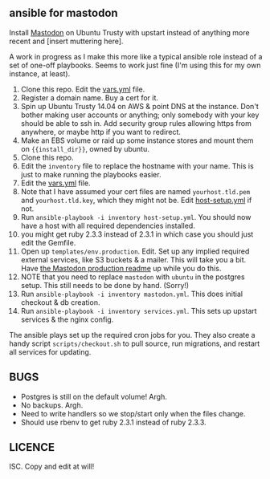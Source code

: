 ## ansible for mastodon

Install [Mastodon](https://github.com/Tootsuite/mastodon) on Ubuntu Trusty with upstart instead of anything more recent and [insert muttering here].

A work in progress as I make this more like a typical ansible role instead of a set of one-off playbooks. Seems to work just fine (I'm using this for my own instance, at least).

1. Clone this repo. Edit the [vars.yml](vars.yml) file.
1. Register a domain name. Buy a cert for it.
1. Spin up Ubuntu Trusty 14.04 on AWS & point DNS at the instance. Don't bother making user accounts or anything; only somebody with your key should be able to ssh in. Add security group rules allowing https from anywhere, or maybe http if you want to redirect.
1. Make an EBS volume or raid up some instance stores and mount them on `{{install_dir}}`, owned by ubuntu.
1. Clone this repo.
1. Edit the `inventory` file to replace the hostname with your name. This is just to make running the playbooks easier.
1. Edit the [vars.yml](vars.yml) file.
1. Note that I have assumed your cert files are named `yourhost.tld.pem` and `yourhost.tld.key`, which they might not be. Edit [host-setup.yml](host-setup.yml) if not.
1. Run `ansible-playbook -i inventory host-setup.yml`. You should now have a host with all required dependencies installed.
1. you might get ruby 2.3.3 instead of 2.3.1 in which case you should just edit the Gemfile.
1. Open up `templates/env.production`. Edit. Set up any implied required external services, like S3 buckets & a mailer. This will take you a bit. Have [the Mastodon production readme](https://github.com/Tootsuite/mastodon/blob/master/docs/Running-Mastodon/Production-guide.md) up while you do this.
1. NOTE that you need to replace `mastodon` with `ubuntu` in the postgres setup. This still needs to be done by hand. (Sorry!)
1. Run `ansible-playbook -i inventory mastodon.yml`. This does initial checkout & db creation.
1. Run `ansible-playbook -i inventory services.yml`. This sets up upstart services & the nginx config.

The ansible plays set up the required cron jobs for you. They also create a handy script `scripts/checkout.sh` to pull source, run migrations, and restart all services for updating.

## BUGS

* Postgres is still on the default volume! Argh.
* No backups. Argh.
* Need to write handlers so we stop/start only when the files change.
* Should use rbenv to get ruby 2.3.1 instead of ruby 2.3.3.

## LICENCE

ISC. Copy and edit at will!

